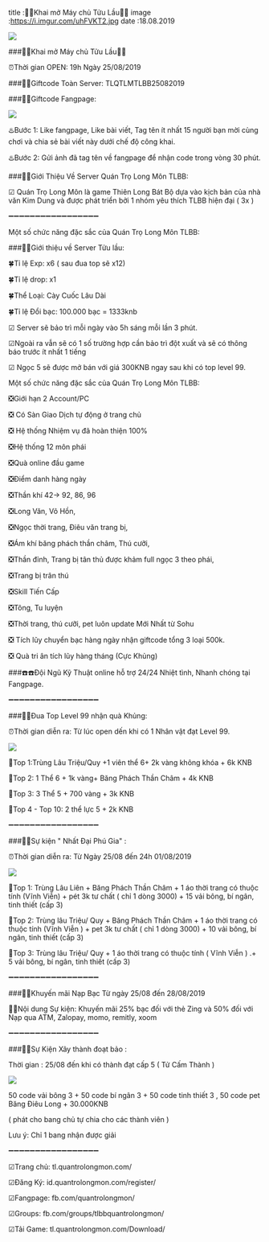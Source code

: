 title :🔔🔔Khai mở Máy chủ Tửu Lầu🔔🔔
image :https://i.imgur.com/uhFVKT2.jpg
date  :18.08.2019

![](https://i.imgur.com/uhFVKT2.jpg)

###🔔🔔Khai mở Máy chủ Tửu Lầu🔔🔔

⏰Thời gian OPEN: 19h Ngày 25/08/2019

###🎁🎁Giftcode Toàn Server: TLQTLMTLBB25082019

###🎁🎁Giftcode Fangpage:

![](https://i.imgur.com/GBVpGKi.png)

♨️Bước 1: Like fangpage, Like bài viết, Tag tên ít nhất 15 người bạn mời cùng chơi và chia sẻ bài viết này dưới chế độ công khai.

♨️Bước 2: Gửi ảnh đã tag tên về fangpage để nhận code trong vòng 30 phút.

###📢📢Giới Thiệu Về Server Quán Trọ Long Môn TLBB:

☑ Quán Trọ Long Môn là game Thiên Long Bát Bộ dựa vào kịch bản của nhà văn Kim Dung và được phát triển bởi 1 nhóm yêu thích TLBB hiện đại ( 3x )

➖➖➖➖➖➖➖➖➖➖➖➖➖➖➖➖➖

Một số chức năng đặc sắc của Quán Trọ Long Môn TLBB: 

###📢📢Giới thiệu về Server Tửu lầu:

🍀Tỉ lệ Exp: x6 ( sau đua top sẽ x12)

🍀Tỉ lệ drop: x1

🍀Thể Loại: Cày Cuốc Lâu Dài

🍀Tỉ lệ Đổi bạc: 100.000 bạc = 1333knb

☑ Server sẽ bảo trì mỗi ngày vào 5h sáng mỗi lần 3 phút.

☑Ngoài ra vẫn sẽ có 1 số trường hợp cần bảo trì đột xuất và sẽ có thông báo trước ít nhất 1 tiếng

☑ Ngọc 5 sẽ được mở bán với giá 300KNB ngay sau khi có top level 99.

Một số chức năng đặc sắc của Quán Trọ Long Môn TLBB:

️❎Giới hạn 2 Account/PC

️❎ Có Sàn Giao Dịch tự động ở trang chủ

️❎ Hệ thống Nhiệm vụ đã hoàn thiện 100%

❎Hệ thống 12 môn phái

❎Quà online đầu game

❎Điểm danh hàng ngày

❎Thần khí 42-> 92, 86, 96

❎Long Văn, Võ Hồn,

❎Ngọc thời trang, Điêu văn trang bị,

❎Ám khí băng phách thần châm, Thú cưỡi,

❎Thần đỉnh, Trang bị tân thủ được khảm full ngọc 3 theo phái,

❎Trang bị trân thú

❎Skill Tiến Cấp

❎Tông, Tu luyện

️❎Thời trang, thú cưỡi, pet luôn update Mới Nhất từ Sohu

️❎ Tích lũy chuyển bạc hàng ngày nhận giftcode tổng 3 loại 500k.

️❎ Quà tri ân tích lũy hàng tháng (Cực Khủng)

###☎️☎️Đội Ngũ Kỹ Thuật online hỗ trợ 24/24 Nhiệt tình, Nhanh chóng tại Fangpage.

➖➖➖➖➖➖➖➖➖➖➖➖➖➖➖➖➖

###🎉🎉Đua Top Level 99 nhận quà Khủng:

⏰Thời gian diễn ra: Từ lúc open dến khi có 1 Nhân vật đạt Level 99.

![](https://i.imgur.com/U0DEf1f.png)


💎Top 1:Trùng Lâu Triệu/Quy +1 viên thể 6+ 2k vàng không khóa + 6k KNB

💎Top 2: 1 Thể 6 + 1k vàng+ Băng Phách Thần Châm + 4k KNB

💎Top 3: 3 Thể 5 + 700 vàng + 3k KNB

💎Top 4 - Top 10: 2 thể lực 5 + 2k KNB

➖➖➖➖➖➖➖➖➖➖➖➖➖➖➖➖➖

###🎉🎉Sự kiện " Nhất Đại Phú Gia" :

⏰Thời gian diễn ra: Từ Ngày 25/08 đến 24h 01/08/2019

![](https://i.imgur.com/U0DEf1f.png)

💎Top 1: Trùng Lâu Liên + Băng Phách Thần Châm + 1 áo thời trang có thuộc tính (Vĩnh Viễn) + pét 3k tư chất ( chỉ 1 dòng 3000) + 15 vải bông, bí ngân, tinh thiết (cấp 3)

💎Top 2: Trùng lâu Triệu/ Quy + Băng Phách Thần Châm + 1 áo thời trang có thuộc tính (Vĩnh Viễn ) + pet 3k tư chất ( chỉ 1 dòng 3000) + 10 vải bông, bí ngân, tinh thiết (cấp 3)

💎Top 3: Trùng lâu Triệu/ Quy + 1 áo thời trang có thuộc tính ( Vĩnh Viễn ) .+ 5 vải bông, bí ngân, tinh thiết (cấp 3)

➖➖➖➖➖➖➖➖➖➖➖➖➖➖➖➖➖

###🎉🎉Khuyến mãi Nạp Bạc Từ ngày 25/08 đến 28/08/2019

🛒🛒Nội dung Sự kiện: Khuyến mãi 25% bạc đối với thẻ Zing và 50% đối với Nạp qua ATM, Zalopay, momo, remitly, xoom

➖➖➖➖➖➖➖➖➖➖➖➖➖➖➖➖➖

###🎉🎉Sự Kiện Xây thành đoạt bảo :

Thời gian : 25/08 đến khi có thành đạt cấp 5 ( Tử Cấm Thành )

![](https://i.imgur.com/U0DEf1f.png)

50 code vải bông 3 + 50 code bí ngân 3 + 50 code tinh thiết 3 , 50 code pet Băng Điêu Long + 30.000KNB

( phát cho bang chủ tự chia cho các thành viên )

Lưu ý: Chỉ 1 bang nhận được giải

➖➖➖➖➖➖➖➖➖➖➖➖➖➖➖➖➖

☑Trang chủ: tl.quantrolongmon.com/

☑Đăng Ký: id.quantrolongmon.com/register/

☑Fangpage: fb.com/quantrolongmon/

☑Groups: fb.com/groups/tlbbquantrolongmon/

☑Tải Game: tl.quantrolongmon.com/Download/
